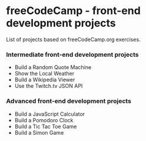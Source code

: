 # freeCodeCamp - front-end development projects

List of projects based on freeCodeCamp.org exercises.

### Intermediate front-end development projects
- Build a Random Quote Machine
- Show the Local Weather
- Build a Wikipedia Viewer
- Use the Twitch.tv JSON API

### Advanced front-end development projects
- Build a JavaScript Calculator
- Build a Pomodoro Clock
- Build a Tic Tac Toe Game
- Build a Simon Game
